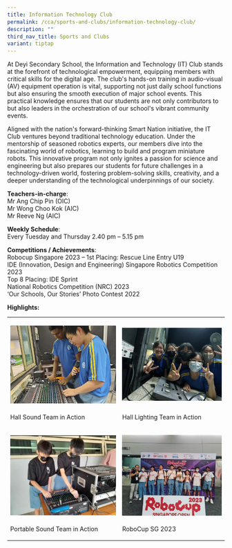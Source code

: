 ```yaml
---
title: Information Technology Club
permalink: /cca/sports-and-clubs/information-technology-club/
description: ""
third_nav_title: Sports and Clubs
variant: tiptap
---
```

<p>At Deyi Secondary School, the Information and Technology (IT) Club stands
at the forefront of technological empowerment, equipping members with critical
skills for the digital age. The club's hands-on training in audio-visual
(AV) equipment operation is vital, supporting not just daily school functions
but also ensuring the smooth execution of major school events. This practical
knowledge ensures that our students are not only contributors to but also
leaders in the orchestration of our school's vibrant community events.</p>
<p>Aligned with the nation's forward-thinking Smart Nation initiative, the
IT Club ventures beyond traditional technology education. Under the mentorship
of seasoned robotics experts, our members dive into the fascinating world
of robotics, learning to build and program miniature robots. This innovative
program not only ignites a passion for science and engineering but also
prepares our students for future challenges in a technology-driven world,
fostering problem-solving skills, creativity, and a deeper understanding
of the technological underpinnings of our society.</p>
<p><strong>Teachers-in-charge</strong>:
<br>Mr Ang Chip Pin (OIC)
<br>Mr Wong Choo Kok (AIC)
<br>Mr Reeve Ng (AIC)</p>
<p><strong>Weekly Schedule</strong>:
<br>Every Tuesday and Thursday 2.40 pm – 5.15 pm</p>
<p><strong>Competitions / Achievements</strong>:
<br>Robocup Singapore 2023 – 1st Placing: Rescue Line Entry U19
<br>IDE (Innovation, Design and Engineering) Singapore Robotics Competition
2023
<br>Top 8 Placing: IDE Sprint
<br>National Robotics Competition (NRC) 2023
<br>‘Our Schools, Our Stories’ Photo Contest 2022
<br>
</p>
<p><strong>Highlights:</strong>
</p>
<table>
<tbody>
<tr>
<th rowspan="1" colspan="1">
<p></p>
<div class="isomer-image-wrapper">
<img style="width: 100%" height="auto" width="100%" alt="" src="/images/CCA/Sports and Clubs/IT Club/2024_IT_club_pic_1.jpg">
</div>
</th>
<th rowspan="1" colspan="1">
<p></p>
<div class="isomer-image-wrapper">
<img style="width: 100%" height="auto" width="100%" alt="" src="/images/CCA/Sports and Clubs/IT Club/2024_IT_Club_2.png">
</div>
</th>
</tr>
<tr>
<td rowspan="1" colspan="1">
<p>Hall Sound Team in Action</p>
</td>
<td rowspan="1" colspan="1">
<p>Hall Lighting Team in Action</p>
</td>
</tr>
<tr>
<td rowspan="1" colspan="1">
<p></p>
<div class="isomer-image-wrapper">
<img style="width: 100%" height="auto" width="100%" alt="" src="/images/CCA/Sports and Clubs/IT Club/2024_IT_Club_3.png">
</div>
</td>
<td rowspan="1" colspan="1">
<p></p>
<div class="isomer-image-wrapper">
<img style="width: 100%" height="auto" width="100%" alt="" src="/images/CCA/Sports and Clubs/IT Club/2024_IT_Club_4.png">
</div>
</td>
</tr>
<tr>
<td rowspan="1" colspan="1">
<p>Portable Sound Team in Action</p>
</td>
<td rowspan="1" colspan="1">
<p>RoboCup SG 2023</p>
</td>
</tr>
</tbody>
</table>
<p></p>